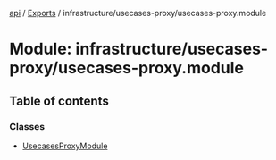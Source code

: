 [api](../README.md) / [Exports](../modules.md) / infrastructure/usecases-proxy/usecases-proxy.module

# Module: infrastructure/usecases-proxy/usecases-proxy.module

## Table of contents

### Classes

- [UsecasesProxyModule](../classes/infrastructure_usecases_proxy_usecases_proxy_module.UsecasesProxyModule.md)
